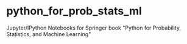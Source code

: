 # python_for_prob_stats_ml
Jupyter/IPython Notebooks for Springer book "Python for Probability, Statistics, and Machine Learning"
